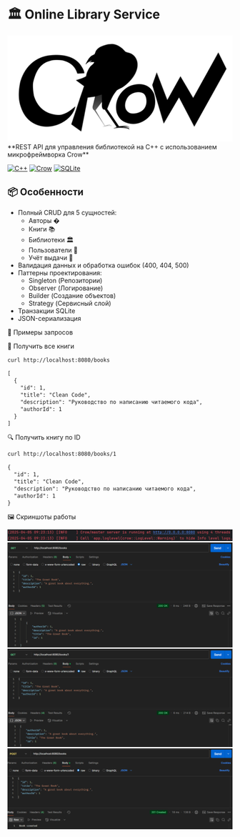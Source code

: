 # 🏛️ Online Library Service 
<img src="img/crow.jpg" alt="">
**REST API для управления библиотекой на C++ с использованием микрофреймворка Crow**

[![C++](https://img.shields.io/badge/C++-17/20-blue.svg)](https://isocpp.org/)
[![Crow](https://img.shields.io/badge/Crow-0.3%2B-orange.svg)](https://crowcpp.org/)
[![SQLite](https://img.shields.io/badge/SQLite-3-green.svg)](https://sqlite.org/)

## 📦 Особенности
- Полный CRUD для 5 сущностей: 
  - Авторы �
  - Книги 📚 
  - Библиотеки 🏛️
  - Пользователи 👤
  - Учёт выдачи 📆
- Валидация данных и обработка ошибок (400, 404, 500)
- Паттерны проектирования:
  - Singleton (Репозитории)
  - Observer (Логирование)
  - Builder (Создание объектов)
  - Strategy (Сервисный слой)
- Транзакции SQLite
- JSON-сериализация

📡 Примеры запросов

📖 Получить все книги
```curl
curl http://localhost:8080/books
```
```curl
[
  {
    "id": 1,
    "title": "Clean Code",
    "description": "Руководство по написанию читаемого кода",
    "authorId": 1
  }
]
```

🔍 Получить книгу по ID
```curl
curl http://localhost:8080/books/1
```
```curl
{
  "id": 1,
  "title": "Clean Code",
  "description": "Руководство по написанию читаемого кода",
  "authorId": 1
}
```
🖼️ Скриншоты работы

<img src="img/start.png" alt="">
<img src="img/get.png" alt="">
<img src="img/id.png" alt="">
<img src="img/post.png" alt="">
